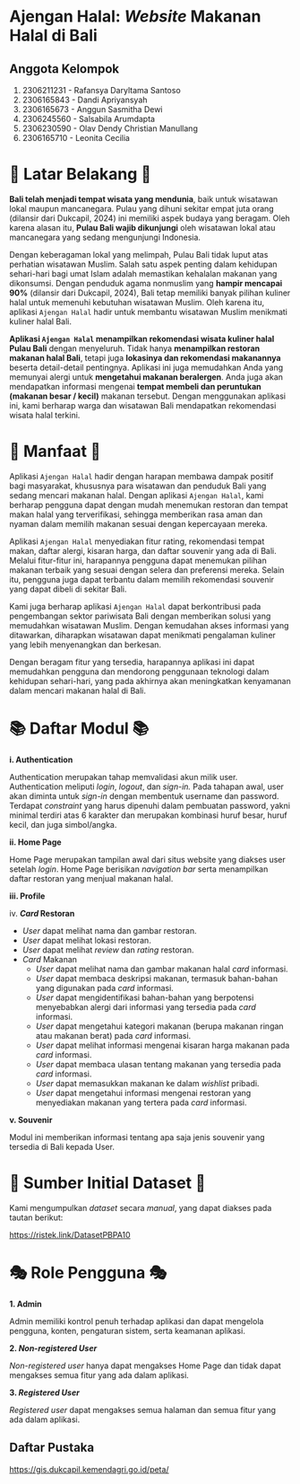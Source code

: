 # Ajengan Halal: *Website* Makanan Halal di Bali

## Anggota Kelompok
1. 2306211231 - Rafansya Daryltama Santoso
2. 2306165843 - Dandi Apriyansyah
3. 2306165673 - Anggun Sasmitha Dewi
4. 2306245560 - Salsabila Arumdapta
5. 2306230590 - Olav Dendy Christian Manullang
6. 2306165710 - Leonita Cecilia

# 📒 Latar Belakang 📒
**Bali telah menjadi tempat wisata yang mendunia**, baik untuk wisatawan lokal maupun mancanegara. Pulau yang dihuni sekitar empat juta orang (dilansir dari Dukcapil, 2024) ini memiliki aspek budaya yang beragam. Oleh karena alasan itu, **Pulau Bali wajib dikunjungi** oleh wisatawan lokal atau mancanegara yang sedang mengunjungi Indonesia.

Dengan keberagaman lokal yang melimpah, Pulau Bali tidak luput atas perhatian wisatawan Muslim. Salah satu aspek penting dalam kehidupan sehari-hari bagi umat Islam adalah memastikan kehalalan makanan yang dikonsumsi. Dengan penduduk agama nonmuslim yang **hampir mencapai 90%** (dilansir dari Dukcapil, 2024), Bali tetap memiliki banyak pilihan kuliner halal untuk memenuhi kebutuhan wisatawan Muslim. Oleh karena itu, aplikasi `Ajengan Halal` hadir untuk membantu wisatawan Muslim menikmati kuliner halal Bali.

**Aplikasi `Ajengan Halal` menampilkan rekomendasi wisata kuliner halal Pulau Bali** dengan menyeluruh. Tidak hanya **menampilkan restoran makanan halal Bali**, tetapi juga **lokasinya dan rekomendasi makanannya** beserta detail-detail pentingnya. Aplikasi ini juga memudahkan Anda yang memunyai alergi untuk **mengetahui makanan beralergen**. Anda juga akan mendapatkan informasi mengenai **tempat membeli dan peruntukan (makanan besar / kecil)** makanan tersebut. Dengan menggunakan aplikasi ini, kami berharap warga dan wisatawan Bali mendapatkan rekomendasi wisata halal terkini.

# 🥐 Manfaat 🥐
Aplikasi `Ajengan Halal` hadir dengan harapan membawa dampak positif bagi masyarakat, khususnya para wisatawan dan penduduk Bali yang sedang mencari makanan halal. Dengan aplikasi `Ajengan Halal`, kami berharap pengguna dapat dengan mudah menemukan restoran dan tempat makan halal yang terverifikasi, sehingga memberikan rasa aman dan nyaman dalam memilih makanan sesuai dengan kepercayaan mereka.

Aplikasi `Ajengan Halal` menyediakan fitur rating, rekomendasi tempat makan, daftar alergi, kisaran harga, dan daftar souvenir yang ada di Bali. Melalui fitur-fitur ini, harapannya pengguna dapat menemukan pilihan makanan terbaik yang sesuai dengan selera dan preferensi mereka. Selain itu, pengguna juga dapat terbantu dalam memilih rekomendasi souvenir yang dapat dibeli di sekitar Bali. 

Kami juga berharap aplikasi `Ajengan Halal` dapat berkontribusi pada pengembangan sektor pariwisata Bali dengan memberikan solusi yang memudahkan wisatawan Muslim. Dengan kemudahan akses informasi yang ditawarkan, diharapkan wisatawan dapat menikmati pengalaman kuliner yang lebih menyenangkan dan berkesan.

Dengan beragam fitur yang tersedia, harapannya aplikasi ini dapat memudahkan pengguna dan mendorong penggunaan teknologi dalam kehidupan sehari-hari, yang pada akhirnya akan meningkatkan kenyamanan dalam mencari makanan halal di Bali.

# 📚 Daftar Modul 📚
**i. Authentication** 

Authentication merupakan tahap memvalidasi akun milik user. Authentication meliputi _login_, _logout_, dan _sign-in._ Pada tahapan awal, user akan diminta untuk _sign-in_ dengan membentuk username dan password. Terdapat _constraint_ yang harus dipenuhi dalam pembuatan password, yakni minimal terdiri atas 6 karakter dan merupakan kombinasi huruf besar, huruf kecil, dan juga simbol/angka.

**ii. Home Page** 

Home Page merupakan tampilan awal dari situs website yang diakses user setelah _login_. Home Page berisikan _navigation bar_ serta menampilkan daftar restoran yang menjual makanan halal.

**iii. Profile**

iv. ***Card* Restoran**
- *User* dapat melihat nama dan gambar restoran.
- *User* dapat melihat lokasi restoran.
- *User* dapat melihat *review* dan *rating* restoran.
- *Card* Makanan
  - *User* dapat melihat nama dan gambar makanan halal *card* informasi.
  - *User* dapat membaca deskripsi makanan, termasuk bahan-bahan yang digunakan pada *card* informasi.
  - *User* dapat mengidentifikasi bahan-bahan yang berpotensi menyebabkan alergi dari informasi yang tersedia pada *card* informasi.
  - *User* dapat mengetahui kategori makanan (berupa makanan ringan atau makanan berat) pada *card* informasi.
  - *User* dapat melihat informasi mengenai kisaran harga makanan pada *card* informasi.
  - *User* dapat membaca ulasan tentang makanan yang tersedia pada *card* informasi.
  - *User* dapat memasukkan makanan ke dalam *wishlist* pribadi.
  - *User* dapat mengetahui informasi mengenai restoran yang menyediakan makanan yang tertera pada *card* informasi.

**v. Souvenir**

Modul ini memberikan informasi tentang apa saja jenis souvenir yang tersedia di Bali kepada User.

# 📖 Sumber Initial Dataset 📖
Kami mengumpulkan *dataset* secara *manual*, yang dapat diakses pada tautan berikut:

https://ristek.link/DatasetPBPA10

# 🎭 Role Pengguna 🎭
**1. Admin**

Admin memiliki kontrol penuh terhadap aplikasi dan dapat mengelola pengguna, konten, pengaturan sistem, serta keamanan aplikasi. 

**2. *Non-registered User***

*Non-registered user* hanya dapat mengakses Home Page dan tidak dapat mengakses semua fitur yang ada dalam aplikasi.

**3. *Registered User***

*Registered user* dapat mengakses semua halaman dan semua fitur yang ada dalam aplikasi.

## Daftar Pustaka
https://gis.dukcapil.kemendagri.go.id/peta/
